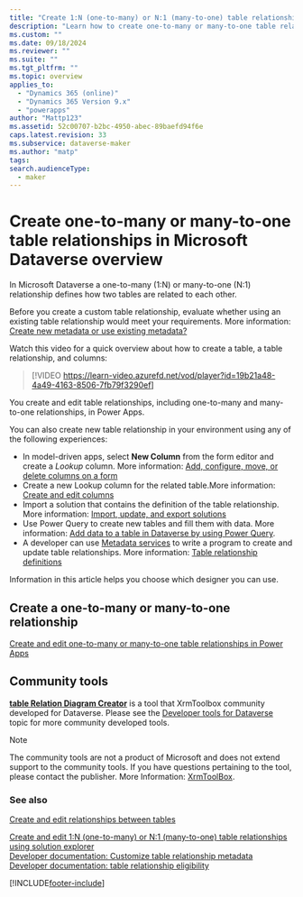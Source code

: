 ```yaml
---
title: "Create 1:N (one-to-many) or N:1 (many-to-one) table relationships in Power Apps overview"
description: "Learn how to create one-to-many or many-to-one table relationships in Microsoft Dataverse"
ms.custom: ""
ms.date: 09/18/2024
ms.reviewer: ""
ms.suite: ""
ms.tgt_pltfrm: ""
ms.topic: overview
applies_to: 
  - "Dynamics 365 (online)"
  - "Dynamics 365 Version 9.x"
  - "powerapps"
author: "Mattp123"
ms.assetid: 52c00707-b2bc-4950-abec-89baefd94f6e
caps.latest.revision: 33
ms.subservice: dataverse-maker
ms.author: "matp"
tags: 
search.audienceType: 
  - maker
---
```

# Create one-to-many or many-to-one table relationships in Microsoft Dataverse overview

In Microsoft Dataverse a one-to-many (1:N) or many-to-one (N:1) relationship defines how two tables are related to each other.
  
Before you create a custom table relationship, evaluate whether using an existing table relationship would meet your requirements. More information: [Create new metadata or use existing metadata?](create-edit-metadata.md#create-new-metadata-or-use-existing-metadata)

Watch this video for a quick overview about how to create a table, a table relationship, and columns:
> [!VIDEO https://learn-video.azurefd.net/vod/player?id=19b21a48-4a49-4163-8506-7fb79f3290ef]

You create and edit table relationships, including one-to-many and many-to-one relationships, in Power Apps.

You can also create new table relationship in your environment using any of the following experiences:

- In model-driven apps, select **New Column** from the form editor and create a *Lookup* column. More information: [Add, configure, move, or delete columns on a form](../model-driven-apps/add-move-or-delete-fields-on-form.md)
- Create a new Lookup column for the related table.More information: [Create and edit columns](create-edit-fields.md)
- Import a solution that contains the definition of the table relationship. More information: [Import, update, and export solutions](import-update-export-solutions.md)
- Use Power Query to create new tables and fill them with data. More information: [Add data to a table in Dataverse by using Power Query](/power-query/dataflows/add-data-power-query).
- A developer can use [Metadata services](../../developer/data-platform/metadata-services.md) to write a program to create and update table relationships. More information: [Table relationship definitions](/powerapps/developer/data-platform/entity-relationship-metadata)

Information in this article helps you choose which designer you can use.

## Create a one-to-many or many-to-one relationship

[Create and edit one-to-many or many-to-one table relationships in Power Apps](create-edit-1n-relationships-portal.md)<br />

## Community tools

**[table Relation Diagram Creator](https://www.xrmtoolbox.com/plugins/JourneyIntoCRM.XrmToolbox.ERDPlugin/)** is a tool that XrmToolbox community developed for Dataverse. Please see the [Developer tools for Dataverse](/dynamics365/customer-engagement/developer/developer-tools) topic for more community developed tools.

> [!NOTE]
> The community tools are not a product of Microsoft and does not extend support to the community tools. 
> If you have questions pertaining to the tool, please contact the publisher. More Information: [XrmToolBox](https://www.xrmtoolbox.com).

### See also

[Create and edit relationships between tables](create-edit-entity-relationships.md)<br />

[Create and edit 1:N (one-to-many) or N:1 (many-to-one) table relationships using solution explorer](create-edit-1n-relationships-solution-explorer.md)<br />
[Developer documentation: Customize table relationship metadata](/dynamics365/customer-engagement/developer/customize-entity-relationship-metadata)<br />
[Developer documentation: table relationship eligibility](/dynamics365/customer-engagement/developer/entity-relationship-eligibility)




[!INCLUDE[footer-include](../../includes/footer-banner.md)]
